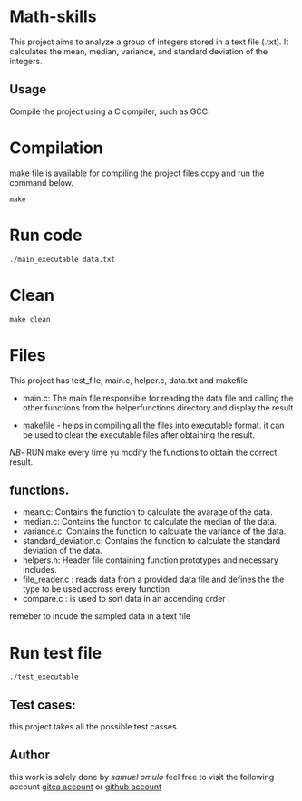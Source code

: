 # Math-skills

This project aims to analyze a group of integers stored in a text file (.txt). It calculates the mean, median, variance, and standard deviation of the integers.

## Usage

Compile the project using a C compiler, such as GCC:

# Compilation
make file is available for compiling the project files.copy and run the command below.
```shell
make
```

# Run code

```shell
./main_executable data.txt

```

# Clean

```shell
make clean
```

# Files
   This project has test_file, main.c, helper.c, data.txt and makefile

* main.c: The main file responsible for reading the data file and calling the other functions from the helperfunctions directory and display the result

* makefile - helps in compiling all the files into executable format. it can be used to clear the executable files after obtaining the result.

 *NB*-  RUN make every time yu modify the functions to obtain the correct result.

 ## functions.

* mean.c: Contains the function to calculate the avarage of the data.
* median.c: Contains the function to calculate the median of the data.
* variance.c: Contains the function to calculate the variance of the data.
* standard_deviation.c: Contains the function to calculate the standard deviation of the data.
* helpers.h: Header file containing function prototypes and necessary includes.
* file_reader.c : reads data from a provided data file and defines the the type to be used accross every function
* compare.c : is used to sort data in an accending order .

remeber to incude the sampled data in a text file


# Run test file

```shell
./test_executable
```


## Test cases: 
this project takes all the possible test casses      
##  Author
this work is solely done by *samuel omulo* feel free to visit the following account
  [gitea account](https://learn.zone01kisumu.ke/git/somulo/math-skills.git)  or [github account](https://github.com/somulo1)
 

